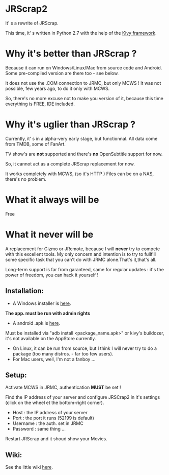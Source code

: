 # JRScrap2

It' s a rewrite of JRScrap.

This time, it' s written in Python 2.7 with the help of the [Kivy framework](https://kivy.org/#home).

# Why it's better than JRScrap ?

Because it can run on Windows/Linux/Mac from  source code and Android.
Some pre-compiled version are there too - see below.

It does not use the .COM connection to JRMC, but only MCWS !
It was not possible, few years ago, to do it only with MCWS.

So, there's no more excuse not to make you version of it, because this time everything is FREE, IDE included.

# Why it's uglier than JRScrap ?
Currently, it' s in a alpha-very early stage, but functionnal.
All data come from TMDB, some of FanArt.

TV show's are **not** supported and there's **no** OpenSubtitle support for now.

So, it cannot act as a complete JRScrap replacement for now.

It works completely with MCWS, (so  it's HTTP )
Files can be on a NAS, there's no problem.

# What it always will be
Free

# What it never will be

A replacement for Gizmo or JRemote, because I will **never** try to compete with this excellent tools. My only concern and intention is to try to fullfill some specific task that you can't do with JRMC alone.That's it,that's all.

Long-term support is far from garanteed, same for regular updates : it's the power of freedom, you can hack it yourself !

## Installation:

* A Windows installer is [here](https://github.com/fredele/JRScrap2/blob/master/windows/Output/setup%20JRScrap2.exe?raw=true).

**The app. must be run with admin rights**

* A android .apk is [here](https://github.com/fredele/JRScrap2/blob/master/android/bin/JRScrap2-0.1-debug.apk).

Must be installed via "adb install <package_name.apk>" or kivy's buildozer, it's not available on the AppStore currently.

* On Linux, it can be run from source, but I think I will never try to do a package (too many distros. - far too few users).
* For Mac users, well, I'm not a fanboy ...

## Setup:

Activate MCWS in JRMC, authentication **MUST** be set !

Find the IP address of your server and configure JRSCrap2 in it's settings (click on the wheel et the bottom-right corner).

* Host : the IP address of your server
* Port : the port it runs (52199 is default)
* Username : the auth. set in JRMC
* Password : same thing ...

Restart JRScrap and it shoud show your Movies.

## Wiki:
See the little wiki [here](https://github.com/fredele/JRScrap2/wiki).
